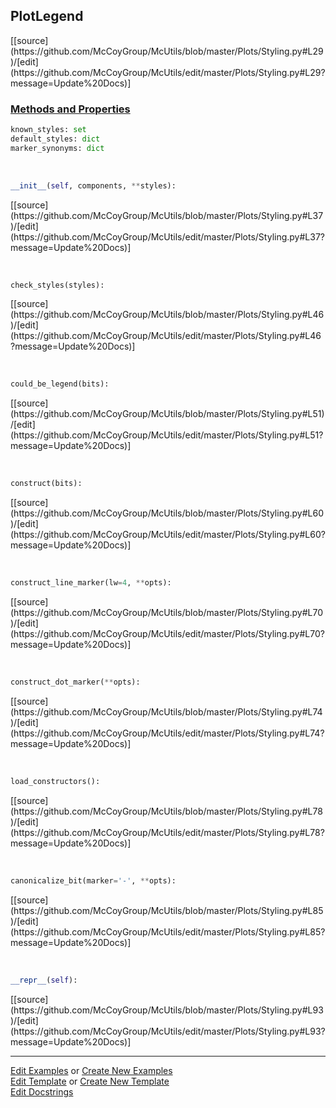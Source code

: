 ## <a id="McUtils.Plots.Styling.PlotLegend">PlotLegend</a> 
<div class="docs-source-link" markdown="1">
[[source](https://github.com/McCoyGroup/McUtils/blob/master/Plots/Styling.py#L29)/[edit](https://github.com/McCoyGroup/McUtils/edit/master/Plots/Styling.py#L29?message=Update%20Docs)]
</div>



<div class="collapsible-section">
 <div class="collapsible-section collapsible-section-header" markdown="1">
 
### <a class="collapse-link" data-toggle="collapse" href="#methods">Methods and Properties</a> <a class="float-right" data-toggle="collapse" href="#methods"><i class="fa fa-chevron-down"></i></a>

 </div>
 <div class="collapsible-section collapsible-section-body collapse" id="methods" markdown="1">

```python
known_styles: set
default_styles: dict
marker_synonyms: dict
```
<a id="McUtils.Plots.Styling.PlotLegend.__init__" class="docs-object-method">&nbsp;</a> 
```python
__init__(self, components, **styles): 
```
<div class="docs-source-link" markdown="1">
[[source](https://github.com/McCoyGroup/McUtils/blob/master/Plots/Styling.py#L37)/[edit](https://github.com/McCoyGroup/McUtils/edit/master/Plots/Styling.py#L37?message=Update%20Docs)]
</div>

<a id="McUtils.Plots.Styling.PlotLegend.check_styles" class="docs-object-method">&nbsp;</a> 
```python
check_styles(styles): 
```
<div class="docs-source-link" markdown="1">
[[source](https://github.com/McCoyGroup/McUtils/blob/master/Plots/Styling.py#L46)/[edit](https://github.com/McCoyGroup/McUtils/edit/master/Plots/Styling.py#L46?message=Update%20Docs)]
</div>

<a id="McUtils.Plots.Styling.PlotLegend.could_be_legend" class="docs-object-method">&nbsp;</a> 
```python
could_be_legend(bits): 
```
<div class="docs-source-link" markdown="1">
[[source](https://github.com/McCoyGroup/McUtils/blob/master/Plots/Styling.py#L51)/[edit](https://github.com/McCoyGroup/McUtils/edit/master/Plots/Styling.py#L51?message=Update%20Docs)]
</div>

<a id="McUtils.Plots.Styling.PlotLegend.construct" class="docs-object-method">&nbsp;</a> 
```python
construct(bits): 
```
<div class="docs-source-link" markdown="1">
[[source](https://github.com/McCoyGroup/McUtils/blob/master/Plots/Styling.py#L60)/[edit](https://github.com/McCoyGroup/McUtils/edit/master/Plots/Styling.py#L60?message=Update%20Docs)]
</div>

<a id="McUtils.Plots.Styling.PlotLegend.construct_line_marker" class="docs-object-method">&nbsp;</a> 
```python
construct_line_marker(lw=4, **opts): 
```
<div class="docs-source-link" markdown="1">
[[source](https://github.com/McCoyGroup/McUtils/blob/master/Plots/Styling.py#L70)/[edit](https://github.com/McCoyGroup/McUtils/edit/master/Plots/Styling.py#L70?message=Update%20Docs)]
</div>

<a id="McUtils.Plots.Styling.PlotLegend.construct_dot_marker" class="docs-object-method">&nbsp;</a> 
```python
construct_dot_marker(**opts): 
```
<div class="docs-source-link" markdown="1">
[[source](https://github.com/McCoyGroup/McUtils/blob/master/Plots/Styling.py#L74)/[edit](https://github.com/McCoyGroup/McUtils/edit/master/Plots/Styling.py#L74?message=Update%20Docs)]
</div>

<a id="McUtils.Plots.Styling.PlotLegend.load_constructors" class="docs-object-method">&nbsp;</a> 
```python
load_constructors(): 
```
<div class="docs-source-link" markdown="1">
[[source](https://github.com/McCoyGroup/McUtils/blob/master/Plots/Styling.py#L78)/[edit](https://github.com/McCoyGroup/McUtils/edit/master/Plots/Styling.py#L78?message=Update%20Docs)]
</div>

<a id="McUtils.Plots.Styling.PlotLegend.canonicalize_bit" class="docs-object-method">&nbsp;</a> 
```python
canonicalize_bit(marker='-', **opts): 
```
<div class="docs-source-link" markdown="1">
[[source](https://github.com/McCoyGroup/McUtils/blob/master/Plots/Styling.py#L85)/[edit](https://github.com/McCoyGroup/McUtils/edit/master/Plots/Styling.py#L85?message=Update%20Docs)]
</div>

<a id="McUtils.Plots.Styling.PlotLegend.__repr__" class="docs-object-method">&nbsp;</a> 
```python
__repr__(self): 
```
<div class="docs-source-link" markdown="1">
[[source](https://github.com/McCoyGroup/McUtils/blob/master/Plots/Styling.py#L93)/[edit](https://github.com/McCoyGroup/McUtils/edit/master/Plots/Styling.py#L93?message=Update%20Docs)]
</div>

 </div>
</div>




___

[Edit Examples](https://github.com/McCoyGroup/McUtils/edit/gh-pages/ci/examples/McUtils/Plots/Styling/PlotLegend.md) or 
[Create New Examples](https://github.com/McCoyGroup/McUtils/new/gh-pages/?filename=ci/examples/McUtils/Plots/Styling/PlotLegend.md) <br/>
[Edit Template](https://github.com/McCoyGroup/McUtils/edit/gh-pages/ci/docs/McUtils/Plots/Styling/PlotLegend.md) or 
[Create New Template](https://github.com/McCoyGroup/McUtils/new/gh-pages/?filename=ci/docs/templates/McUtils/Plots/Styling/PlotLegend.md) <br/>
[Edit Docstrings](https://github.com/McCoyGroup/McUtils/edit/master/Plots/Styling.py#L29?message=Update%20Docs)